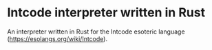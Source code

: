 # Intcode interpreter written in Rust
An interpreter written in Rust for the Intcode esoteric language (https://esolangs.org/wiki/Intcode).